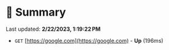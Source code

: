 # 📖 Summary
Last updated: **2/22/2023, 1:19:22 PM**

- `GET` [https://google.com](https://google.com) - **Up** (196ms)

